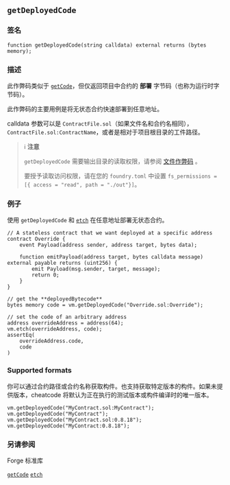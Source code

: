## `getDeployedCode`

### 签名

```solidity
function getDeployedCode(string calldata) external returns (bytes memory);
```

### 描述

此作弊码类似于 [`getCode`](./get-code.md)，但仅返回项目中合约的 **部署** 字节码（也称为运行时字节码）。

此作弊码的主要用例是将无状态合约快速部署到任意地址。

calldata 参数可以是 `ContractFile.sol`（如果文件名和合约名相同），`ContractFile.sol:ContractName`，或者是相对于项目根目录的工件路径。

> ℹ️ **注意**
>
> `getDeployedCode` 需要输出目录的读取权限，请参阅 [文件作弊码](./fs.md) 。
>
> 要授予读取访问权限，请在您的 `foundry.toml` 中设置 `fs_permissions = [{ access = "read", path = "./out"}]`。

### 例子

使用 `getDeployedCode` 和 [`etch`](./etch.md) 在任意地址部署无状态合约。

```solidity
// A stateless contract that we want deployed at a specific address
contract Override {
    event Payload(address sender, address target, bytes data);

    function emitPayload(address target, bytes calldata message) external payable returns (uint256) {
        emit Payload(msg.sender, target, message);
        return 0;
    }
}

// get the **deployedBytecode**
bytes memory code = vm.getDeployedCode("Override.sol:Override");

// set the code of an arbitrary address
address overrideAddress = address(64);
vm.etch(overrideAddress, code);
assertEq(
    overrideAddress.code,
    code
)
```

### Supported formats

你可以通过合约路径或合约名称获取构件。也支持获取特定版本的构件。如果未提供版本，cheatcode 将默认为正在执行的测试版本或构件编译时的唯一版本。
```solidity
vm.getDeployedCode("MyContract.sol:MyContract");
vm.getDeployedCode("MyContract");
vm.getDeployedCode("MyContract.sol:0.8.18");
vm.getDeployedCode("MyContract:0.8.18");
```


### 另请参阅

Forge 标准库

[`getCode`](./get-code.md)
[`etch`](./etch.md)

[forge-std]: ../reference/forge-std

